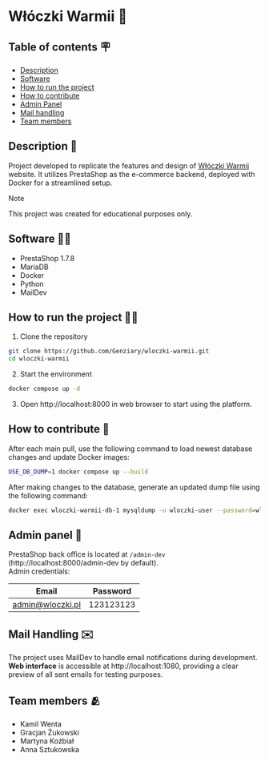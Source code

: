 # Włóczki Warmii 🧶

## Table of contents 🪧

- [Description](#description-)
- [Software](#software-)
- [How to run the project](#how-to-run-the-project-%EF%B8%8F)
- [How to contribute](#how-to-contribute-)
- [Admin Panel](#admin-panel-)
- [Mail handling](#mail-handling-)
- [Team members](#team-members-)

## Description 📄

Project developed to replicate the features and design of [Włóczki Warmii](https://wloczkiwarmii.pl) website. It 
utilizes PrestaShop as the e-commerce backend, deployed with Docker for a streamlined setup.

> [!NOTE]
> This project was created for educational purposes only.

## Software 🧑‍💻

- PrestaShop 1.7.8
- MariaDB
- Docker
- Python
- MailDev

## How to run the project 🏃‍➡️

1. Clone the repository
```bash
git clone https://github.com/Genziary/wloczki-warmii.git
cd wloczki-warmii
```
2. Start the environment
```bash
docker compose up -d
```
3. Open http://localhost:8000 in web browser to start using the platform.

## How to contribute 🙌
After each main pull, use the following command to load newest database changes and update Docker images:
```bash
USE_DB_DUMP=1 docker compose up --build
```

After making changes to the database, generate an updated dump file using the following command:
```bash
docker exec wloczki-warmii-db-1 mysqldump -u wloczki-user --password=wloczki-password wloczki-warmii > shop/dump.sql
```

## Admin panel 👤

PrestaShop back office is located at `/admin-dev` (http://localhost:8000/admin-dev by default). \
Admin credentials:

|       Email        |       Password       |
|:------------------:|:--------------------:|
| admin@wloczki.pl   |      123123123       |

## Mail Handling ✉️

The project uses MailDev to handle email notifications during development. \
**Web interface** is accessible at http://localhost:1080, providing a clear preview of all sent emails for
testing purposes.

## Team members 🫂

- Kamil Wenta
- Gracjan Żukowski
- Martyna Koźbiał
- Anna Sztukowska